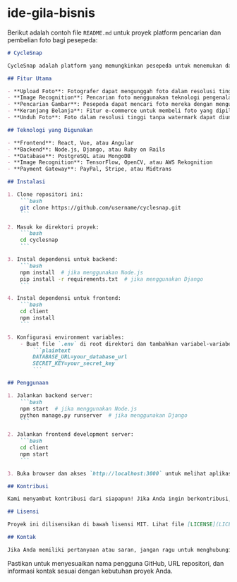 # ide-gila-bisnis
Berikut adalah contoh file `README.md` untuk proyek platform pencarian dan pembelian foto bagi pesepeda:

```markdown
# CycleSnap

CycleSnap adalah platform yang memungkinkan pesepeda untuk menemukan dan membeli foto-foto mereka dari berbagai fotografer secara online. Menggunakan teknologi pengenalan gambar dan machine learning, CycleSnap memudahkan pesepeda menemukan foto mereka hanya dengan mengunggah foto diri dan sepeda mereka.

## Fitur Utama

- **Upload Foto**: Fotografer dapat mengunggah foto dalam resolusi tinggi dengan watermark otomatis.
- **Image Recognition**: Pencarian foto menggunakan teknologi pengenalan gambar.
- **Pencarian Gambar**: Pesepeda dapat mencari foto mereka dengan mengunggah foto diri dan sepeda.
- **Keranjang Belanja**: Fitur e-commerce untuk membeli foto yang dipilih.
- **Unduh Foto**: Foto dalam resolusi tinggi tanpa watermark dapat diunduh setelah pembayaran.

## Teknologi yang Digunakan

- **Frontend**: React, Vue, atau Angular
- **Backend**: Node.js, Django, atau Ruby on Rails
- **Database**: PostgreSQL atau MongoDB
- **Image Recognition**: TensorFlow, OpenCV, atau AWS Rekognition
- **Payment Gateway**: PayPal, Stripe, atau Midtrans

## Instalasi

1. Clone repositori ini:
    ```bash
    git clone https://github.com/username/cyclesnap.git
    ```

2. Masuk ke direktori proyek:
    ```bash
    cd cyclesnap
    ```

3. Instal dependensi untuk backend:
    ```bash
    npm install  # jika menggunakan Node.js
    pip install -r requirements.txt  # jika menggunakan Django
    ```

4. Instal dependensi untuk frontend:
    ```bash
    cd client
    npm install
    ```

5. Konfigurasi environment variables:
    - Buat file `.env` di root direktori dan tambahkan variabel-variabel berikut:
        ```plaintext
        DATABASE_URL=your_database_url
        SECRET_KEY=your_secret_key
        ```

## Penggunaan

1. Jalankan backend server:
    ```bash
    npm start  # jika menggunakan Node.js
    python manage.py runserver  # jika menggunakan Django
    ```

2. Jalankan frontend development server:
    ```bash
    cd client
    npm start
    ```

3. Buka browser dan akses `http://localhost:3000` untuk melihat aplikasi.

## Kontribusi

Kami menyambut kontribusi dari siapapun! Jika Anda ingin berkontribusi, silakan fork repositori ini dan ajukan pull request. Harap sertakan deskripsi jelas tentang apa yang Anda tambahkan atau ubah.

## Lisensi

Proyek ini dilisensikan di bawah lisensi MIT. Lihat file [LICENSE](LICENSE) untuk informasi lebih lanjut.

## Kontak

Jika Anda memiliki pertanyaan atau saran, jangan ragu untuk menghubungi kami di [CycleSnap@gmail.com](mailto:CycleSnap@example.com).

```

Pastikan untuk menyesuaikan nama pengguna GitHub, URL repositori, dan informasi kontak sesuai dengan kebutuhan proyek Anda.